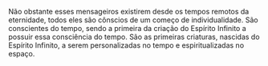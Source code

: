 ﻿Não obstante esses mensageiros existirem desde os tempos remotos da eternidade, todos eles são cônscios de um começo de individualidade. São conscientes do tempo, sendo a primeira da criação do Espírito Infinito a possuir essa consciência do tempo. São as primeiras criaturas, nascidas do Espírito Infinito, a serem personalizadas no tempo e espiritualizadas no espaço.